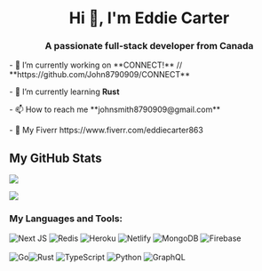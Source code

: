 

<h1 align="center">Hi 👋, I'm Eddie Carter </h1>
<h3 align="center">A passionate full-stack developer from Canada</h3>


<p> - 🔭 I’m currently working on **CONNECT!** // **https://github.com/John8790909/CONNECT** </p>

 <p> - 🌱 I’m currently learning <b>Rust</b> </p>
<p> - 📫 How to reach me **johnsmith8790909@gmail.com** </p>

<p> - 🤝 My Fiverr https://www.fiverr.com/eddiecarter863 </p>

## My GitHub Stats
![](https://komarev.com/ghpvc/?username=John8790909)


<p align="left">
  <a href="https://github.com/anuraghazra/github-readme-stats">
    <img src="https://github-readme-stats.vercel.app/api?username=John8790909&count_private=true&show_icons=true&theme=tokyonight" />
  </a>
</p>

<h3 align="left">My Languages and Tools:</h3>

![Next JS](https://img.shields.io/badge/Next-black?style=for-the-badge&logo=next.js&logoColor=white)
 ![Redis](https://img.shields.io/badge/redis-%23DD0031.svg?style=for-the-badge&logo=redis&logoColor=white)
 ![Heroku](https://img.shields.io/badge/heroku-%23430098.svg?style=for-the-badge&logo=heroku&logoColor=white)
 ![Netlify](https://img.shields.io/badge/netlify-%23000000.svg?style=for-the-badge&logo=netlify&logoColor=#00C7B7) 
 ![MongoDB](https://img.shields.io/badge/MongoDB-%234ea94b.svg?style=for-the-badge&logo=mongodb&logoColor=white)
 	![Firebase](https://img.shields.io/badge/firebase-%23039BE5.svg?style=for-the-badge&logo=firebase)
 <br></br>
  ![Go](https://img.shields.io/badge/go-%2300ADD8.svg?style=for-the-badge&logo=go&logoColor=white)![Rust](https://img.shields.io/badge/Rust-black?style=for-the-badge&logo=rust&logoColor=#white)
   ![TypeScript](https://img.shields.io/badge/typescript-%23007ACC.svg?style=for-the-badge&logo=typescript&logoColor=white)
 ![Python](https://img.shields.io/badge/python-3670A0?style=for-the-badge&logo=python&logoColor=ffdd54)
 ![GraphQL](https://img.shields.io/badge/-GraphQL-E10098?style=for-the-badge&logo=graphql&logoColor=white)
